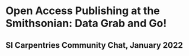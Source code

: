# Open Access Publishing at the Smithsonian: Data Grab and Go!

## SI Carpentries Community Chat, January 2022